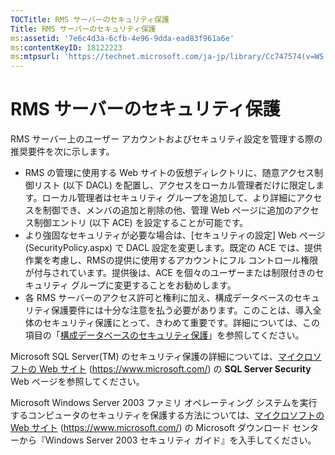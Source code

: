 ```yaml
---
TOCTitle: RMS サーバーのセキュリティ保護
Title: RMS サーバーのセキュリティ保護
ms:assetid: '7e6c4d3a-6cfb-4e96-9dda-ead83f961a6e'
ms:contentKeyID: 18122223
ms:mtpsurl: 'https://technet.microsoft.com/ja-jp/library/Cc747574(v=WS.10)'
---
```


RMS サーバーのセキュリティ保護
==============================

RMS サーバー上のユーザー アカウントおよびセキュリティ設定を管理する際の推奨要件を次に示します。

-   RMS の管理に使用する Web サイトの仮想ディレクトリに、随意アクセス制御リスト (以下 DACL) を配置し、アクセスをローカル管理者だけに限定します。ローカル管理者はセキュリティ グループを追加して、より詳細にアクセスを制御でき、メンバの追加と削除の他、管理 Web ページに追加のアクセス制御エントリ (以下 ACE) を設定することが可能です。
-   より強固なセキュリティが必要な場合は、\[セキュリティの設定\] Web ページ (SecurityPolicy.aspx) で DACL 設定を変更します。既定の ACE では、提供作業を考慮し、RMSの提供に使用するアカウントにフル コントロール権限が付与されています。提供後は、ACE を個々のユーザーまたは制限付きのセキュリティ グループに変更することをお勧めします。
-   各 RMS サーバーのアクセス許可と権利に加え、構成データベースのセキュリティ保護要件には十分な注意を払う必要があります。このことは、導入全体のセキュリティ保護にとって、きわめて重要です。詳細については、この項目の「[構成データベースのセキュリティ保護](https://technet.microsoft.com/e023b96f-81d0-45fb-8cc5-becaf6d47ae1)」を参照してください。

Microsoft SQL Server(TM) のセキュリティ保護の詳細については、[マイクロソフトの Web サイト](https://www.microsoft.com/) (https://www.microsoft.com/) の **SQL Server Security** Web ページを参照してください。

Microsoft Windows Server 2003 ファミリ オペレーティング システムを実行するコンピュータのセキュリティを保護する方法については、[マイクロソフトの Web サイト](https://www.microsoft.com/) (https://www.microsoft.com/) の Microsoft ダウンロード センターから『Windows Server 2003 セキュリティ ガイド』を入手してください。
